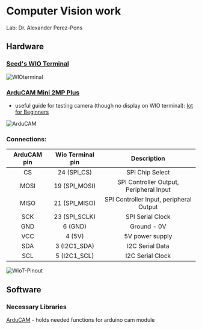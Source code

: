 # Computer Vision work


Lab: Dr. Alexander Perez-Pons


## Hardware
### [Seed's WIO Terminal](https://www.seeedstudio.com/Wio-Terminal-p-4509.html?srsltid=AfmBOoqlsYPOXHmt8u4R_lsj4-dBKGeljw8-h1VOl-1gI1Tt1RUw03Ns)
![WIOterminal](https://github.com/IGS1I/CpVision/blob/main/assets/wioterminal.jpg)


### [ArduCAM Mini 2MP Plus](https://www.arducam.com/arducam-2mp-spi-camera-b0067-arduino.html)
- useful guide for testing camera (though no display on WIO terminal): [Iot for Beginners](https://github.com/microsoft/IoT-For-Beginners/blob/main/4-manufacturing/lessons/2-check-fruit-from-device/wio-terminal-camera.md)

![ArduCAM](https://github.com/IGS1I/CpVision/blob/main/assets/ArduCAM.jpg)


### Connections:

| ArduCAM pin | Wio Terminal pin | Description |
|:-----------:|:---------------: |:----------: |
|CS	| 24 (SPI_CS)| SPI Chip Select |
|MOSI| 19 (SPI_MOSI) | SPI Controller Output, Peripheral Input
|MISO| 21 (SPI_MISO) | SPI Controller Input, peripheral Output
|SCK | 23 (SPI_SCLK) | SPI Serial Clock
|GND | 6 (GND) | Ground - 0V
|VCC | 4 (5V) | 5V power supply
|SDA | 3 (I2C1_SDA) | I2C Serial Data
|SCL | 5 (I2C1_SCL)	| I2C Serial Clock
![WioT-Pinout](https://github.com/user-attachments/assets/94fc2df9-f9b1-472f-a142-94c75ece8baa)

## Software

### Necessary Libraries
[ArduCAM](https://github.com/ArduCAM/Arduino/tree/master/ArduCAM) - holds needed functions for arduino cam module